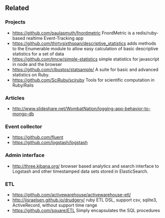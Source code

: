 Related
-----------------------------------------------
### Projects
* https://github.com/paulasmuth/fnordmetric FnordMetric is a redis/ruby-based realtime Event-Tracking app
* https://github.com/thirtysixthspan/descriptive_statistics adds methods to the Enumerable module to allow easy calculation of basic descriptive statistics for a set of data
* https://github.com/tmcw/simple-statistics simple statistics for javascript in node and the browser
* https://github.com/clbustos/statsample/  A suite for basic and advanced statistics on Ruby. 
* https://github.com/SciRuby/sciruby Tools for scientific computation in Ruby/Rails

### Articles
* http://www.slideshare.net/WombatNation/logging-app-behavior-to-mongo-db

### Event collector
* https://github.com/fluent
* https://github.com/logstash/logstash

### Admin interface
* http://three.kibana.org/ browser based analytics and search interface to Logstash and other timestamped data sets stored in ElasticSearch.


### ETL
* https://github.com/activewarehouse/activewarehouse-etl/ 
* http://jisraelsen.github.io/drudgery/ ruby ETL DSL, support csv, sqlite3, ActiveRecord, without support time range
* https://github.com/square/ETL Simply encapsulates the SQL procedures
